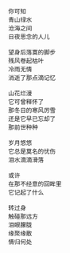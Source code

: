 


                         你可知
                         青山绿水
                         沧海之间
                         日夜思念的人儿

                         望身后落寞的脚步
                         残风卷起枯叶
                         冷雨无情
                         消逝了那点滴记忆

                         山花烂漫
                         它可曾释怀了
                         那冬日的寒风厉雪
                         还是它早已忘却了
                         那前世种种

                         岁月悠悠
                         它总是莫名的忧伤
                         泪水滴滴滑落

                         或许
                         在那不经意的回眸里
                         它记起了什么

                         转过身
                         触碰那远方
                         泪眼朦胧
                         缘聚缘散
                         情归何处

